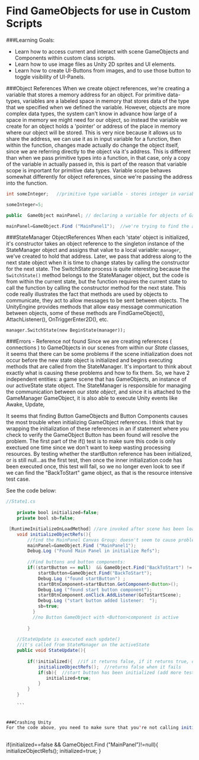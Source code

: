 # Find GameObjects for use in Custom Scripts

###Learning Goals:
- Learn how to access current and interact with scene GameObjects and Components within custom class scripts.
- Learn how to use image files as Unity 2D sprites and UI elements.
- Learn how to create UI-Buttons from images, and to use those button to toggle visibility of UI-Panels.


###Object References
When we create object references, we're creating a variable that stores a memory address for an object.  For primitive data-types, variables are a labeled space in memory that stores data of the type that we specified when we defined the variable.  However, objects are more complex data types, the system can't know in advance how large of a space in memory we might need for our object, so instead the variable we create for an object holds a 'pointer' or address of the place in memory where our object will be stored.  This is very nice because it allows us to share the address, we can use it as in input variable for a function, then within the function, changes made actually do change the object itself, since we are referring directly to the object via it's address.  This is different than when we pass primitive types into a function, in that case, only a copy of the variable in actually passed in, this is part of the reason that variable scope is important for primitive data types.  Variable scope behaves somewhat  differently for object references, since we're passing the address into the function. 

```java
int someInteger;   //primitive type variable - stores integer in variable's memory space

someInteger=5;

public  GameObject mainPanel; // declaring a variable for objects of GameObject type.

mainPanel=GameObject.Find ("MainPanel1");  //we're trying to find the address of the GameObject, so we can interact with it by calling it's methods or changing it's properties.

```

###StateManager ObjectReferences
When each 'state' object is initialized, it's constructor takes an object reference to the singleton instance of the StateManager object and assigns that value to a local variable: `manager`, we've created to hold that address. Later, we pass that address along to the next state object when it is time to change states by calling the constructor for the next state.  The SwitchState process is quite interesting because the `SwitchState()` method belongs to the StateManager object, but the code is from within the current state, but the function requires the current state to call the function by calling the constructor method for the next state.  This code really illustrates the fact that methods are used by objects to communicate, they act to allow messages to be sent between objects. 
The UnityEngine provides methods that allow easy message communication between objects, some of these methods are FindGameObject(), AttachListener(), OnTriggerEnter2D(), etc.

```
manager.SwitchState(new BeginState(manager));
```

###Errors - Reference not found
Since we are creating references ( connections ) to GameObjects in our scenes from within our *State* classes, it seems that there can be some problems if the scene initialization does not occur before the new state object is initialized and begins executing methods that are called from the StateManager.  It's important to think about exactly what is causing these problems and how to fix them.  So, we have 2 independent entities:  a game scene that has GameObjects, an instance of our activeState state object.  The StateManager is responsible for managing the communication between our *state object*, and since it is attached to the GameManager GameObject, it is also able to execute Unity events like Awake, Update,  


It seems that finding Button GameObjects and Button Components causes the most trouble when initializing GameObject references.  I think that by wrapping the initialization of these references in an if statement where you check to verify the GameObject Button has been found will resolve the problem. The first part of the if() test is to make sure this code is only exectued one time since we don't want to keep wasting processing resources. By testing whether the startButton reference has been initialized, or is still null...as the first test, then once the inner initialization code has been executed once, this test will fail, so we no longer even look to see if we can find the "BackToStart" game object, as that is the resource intensive test case. 

See the code below:

```java
//State1.cs
    
    private bool initialized=false;
	private bool sb=false;

 [RuntimeInitializeOnLoadMethod] //are invoked after scene has been loaded
	void initializeObjectRefs(){ 
	    //find the MainPanel Canvas Group: doesn't seem to cause problems
		mainPanel=GameObject.Find ("MainPanel1");
		Debug.Log ("Found Main Panel in initialize Refs");
		
		//Find buttons and button components: 
		if((startButton == null)  && GameObject.Find("BackToStart") != null){ 
			startButton=GameObject.Find("BackToStart");
			Debug.Log ("found startButton")	;
			startBtnComponent=startButton.GetComponent<Button>();
			Debug.Log ("found start button component");
			startBtnComponent.onClick.AddListener(GoToStartScene);
			Debug.Log ("start button added listener:  ");
			sb=true;
		  }  
		  //no Button GameObject with <Button>component is active
		
		}
		
	//StateUpdate is executed each update() 
	//it's called from StateManager on the activeState
	public void StateUpdate(){  
	    
	    if(!initialized){  //if it returns false, if it returns true, don't run it again
	        initializeObjectRefs();  //returns false when it fails
	        if(sb){  //start button has been initialized (add more tests in here if you have more buttons, all flags need to be true:  if(sb && sb2 && sb3)
	           initialized=true;
	        }
	    }	
	}
	
	```
	
	
###Crashing Unity
For the code above, you need to make sure that you're not calling initializeObjectRefs(); more than a couple times, otherwise, the constant attempts to find gameObjects will crash your system.  Make sure to look at your logic that determines if initializeObjectRefs() gets called.  The ordering of your test cases matters, you want to first test the condition that is not checking for GameObject.Find(""), so in the starter code below, notice that the first thing to check is whether the flag value: initialized==false is the first condition we test, this is critical because we test this condition every single update() frame.  If we were testing GameObject.Find(), first, then we'd look through every GameObject every update() loop, that could crash our system.  Also make sure that you have a way to change the test condition so that it will be initialized == true.  Either use individual flags like above if you have more than 1 game object that is giving you problems with null reference errors.  The code below doesn't insure that any object besides the MainPanel has been found.
	
```
if(initialized==false && GameObject.Find ("MainPanel")!=null){
			initializeObjectRefs();
			initialized=true;
		}
```


